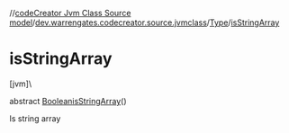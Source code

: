 //[codeCreator Jvm Class Source model](../../../index.md)/[dev.warrengates.codecreator.source.jvmclass](../index.md)/[Type](index.md)/[isStringArray](is-string-array.md)

# isStringArray

[jvm]\

abstract [Boolean](https://docs.oracle.com/javase/8/docs/api/java/lang/Boolean.html)[isStringArray](is-string-array.md)()

Is string array
